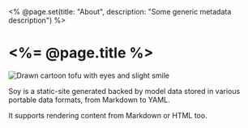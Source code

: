 <% @page.set(title: "About", description: "Some generic metadata description") %>

# <%= @page.title %>

![Drawn cartoon tofu with eyes and slight smile](/images/tofu.png)

Soy is a static-site generated backed by model data stored in various portable
data formats, from Markdown to YAML.

It supports rendering content from Markdown or HTML too.
